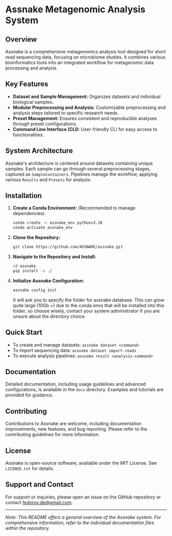 # Assnake Metagenomic Analysis System

## Overview
Assnake is a comprehensive metagenomics analysis tool designed for short read sequencing data, focusing on microbiome studies. It combines various bioinformatics tools into an integrated workflow for metagenomic data processing and analysis.

## Key Features
- **Dataset and Sample Management:** Organizes datasets and individual biological samples.
- **Modular Preprocessing and Analysis:** Customizable preprocessing and analysis steps tailored to specific research needs.
- **Preset Management:** Ensures consistent and reproducible analyses through preset configurations.
- **Command Line Interface (CLI):** User-friendly CLI for easy access to functionalities.

## System Architecture
Assnake's architecture is centered around datasets containing unique samples. Each sample can go through several preprocessing stages, captured as `SampleContainers`. Pipelines manage the workflow, applying various `Results` and `Presets` for analysis.

## Installation
1. **Create a Conda Environment:** (Recommended to manage dependencies)
   ```bash
   conda create -n assnake_env python=3.10
   conda activate assnake_env
   ```

2. **Clone the Repository:**
   ```bash
   git clone https://github.com/ASSNAKE/assnake.git
   ```

3. **Navigate to the Repository and Install:**
   ```bash
   cd assnake
   pip install -e ./
   ```

4. **Initialize Assnake Configuration:**
   ```bash
   assnake config init
   ```

   It will ask you to specify the folder for assnake database. This can grow quite large (10Gb +) due to the conda envs that will be installed into this folder, so choose wisely, contact your system administrator if you are unsure about the directory choice. 


## Quick Start
- To create and manage datasets: `assnake dataset <command>`
- To import sequencing data: `assnake dataset import-reads`
- To execute analysis pipelines: `assnake result <analysis-command>`

## Documentation
Detailed documentation, including usage guidelines and advanced configurations, is available in the `docs` directory. Examples and tutorials are provided for guidance.

## Contributing
Contributions to Assnake are welcome, including documentation improvements, new features, and bug reporting. Please refer to the contributing guidelines for more information.

## License
Assnake is open-source software, available under the MIT License. See `LICENSE.txt` for details.

## Support and Contact
For support or inquiries, please open an issue on the GitHub repository or contact [fedorov.de@gmail.com](mailto:fedorov.de@gmail.com).

---
*Note: This README offers a general overview of the Assnake system. For comprehensive information, refer to the individual documentation files within the repository.*